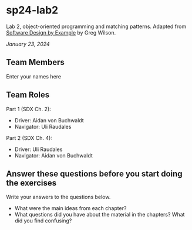 # sp24-lab2
Lab 2, object-oriented programming and matching patterns. Adapted from [Software Design by Example](https://third-bit.com/sdxpy/) by Greg Wilson.

_January 23, 2024_

## Team Members
Enter your names here

## Team Roles
Part 1 (SDX Ch. 2):
* Driver: Aidan von Buchwaldt
* Navigator: Uli Raudales 

Part 2 (SDX Ch. 4):
* Driver: Uli Raudales
* Navigator: Aidan von Buchwaldt

## Answer these questions before you start doing the exercises
Write your answers to the questions below.

* What were the main ideas from each chapter?
* What questions did you have about the material in the chapters? What did you find confusing?


